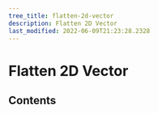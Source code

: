 ```yaml
---
tree_title: flatten-2d-vector
description: Flatten 2D Vector
last_modified: 2022-06-09T21:23:28.2328
---
```


# Flatten 2D Vector

## Contents
